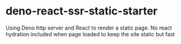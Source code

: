 # deno-react-ssr-static-starter
Using Deno http server and React to render a static page. No react hydration included when page loaded to keep the site static but fast
